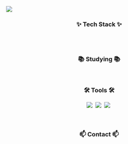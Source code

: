 <html>
  <head>
    
  </head>
  <body>
    <img src="https://capsule-render.vercel.app/api?type=venom&color=auto&height=300&section=header&text=Hello,%20I'm%20Yoonseok%20%20◡( ╹◡╹ )◡&fontSize=45&fontColor=103082" />
    <h3 align="center">✨ Tech Stack ✨</h3>
<div align="center">
  
</div>

<div align="center">
  
</div>

<br>

<div align="center">
  
</div>

<br>

<h3 align="center">📚 Studying 📚</h3>
<div align="center">
  
</div>

<br>

<h3 align="center">🛠 Tools 🛠</h3>
<div align="center">
  <img src="https://img.shields.io/badge/git-F05033.svg?style=for-the-badge&logo=git&logoColor=white" />&nbsp
  <img src="https://img.shields.io/badge/github-181717.svg?style=for-the-badge&logo=github&logoColor=white" />&nbsp
  <img src="https://img.shields.io/badge/Notion-F3F3F3.svg?style=for-the-badge&logo=notion&logoColor=black" />&nbsp
</div>

<div align="center">
  
</div>

<br>

<div align="center">
  
</div>

<br>

<h3 align="center">📫 Contact 📫</h3>
<div align="center">
  
</div>
  </body>
</html>

